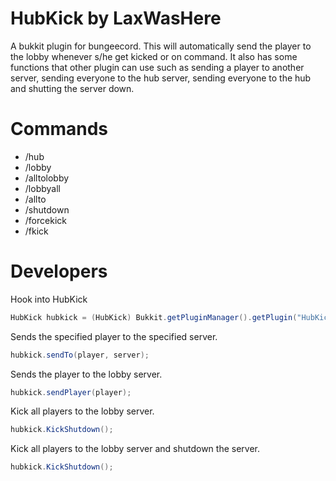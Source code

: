 HubKick by LaxWasHere
=====================

A bukkit plugin for bungeecord. This will automatically send the player to the lobby whenever s/he get kicked or on command. It also has some functions that other plugin can use such as sending a player to another server, sending everyone to the hub server, sending everyone to the hub and shutting the server down.


Commands
========
- /hub
- /lobby
- /alltolobby
- /lobbyall
- /allto
- /shutdown
- /forcekick
- /fkick


Developers
==========

Hook into HubKick
```java
HubKick hubkick = (HubKick) Bukkit.getPluginManager().getPlugin("HubKick");
```

Sends the specified player to the specified server.
```java
hubkick.sendTo(player, server);
```

Sends the player to the lobby server.
```java
hubkick.sendPlayer(player);
```

Kick all players to the lobby server.
```java
hubkick.KickShutdown();
```

Kick all players to the lobby server and shutdown the server.
```java
hubkick.KickShutdown();
```

